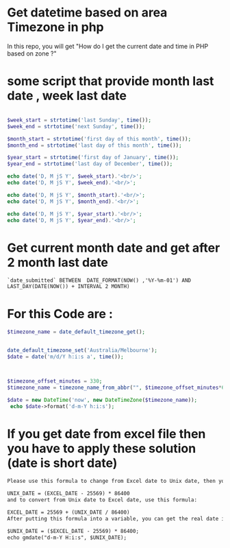 # Get datetime based on area Timezone  in php 
In this repo, you will get "How do I get the current date and time in PHP based on zone ?" 


# some script that provide month last date ,  week last date

```php

$week_start = strtotime('last Sunday', time());
$week_end = strtotime('next Sunday', time());

$month_start = strtotime('first day of this month', time());
$month_end = strtotime('last day of this month', time());

$year_start = strtotime('first day of January', time());
$year_end = strtotime('last day of December', time());

echo date('D, M jS Y', $week_start).'<br/>';
echo date('D, M jS Y', $week_end).'<br/>';

echo date('D, M jS Y', $month_start).'<br/>';
echo date('D, M jS Y', $month_end).'<br/>';

echo date('D, M jS Y', $year_start).'<br/>';
echo date('D, M jS Y', $year_end).'<br/>';
```



# Get current month date   and get after 2 month last date 

```mysql
`date_submitted` BETWEEN  DATE_FORMAT(NOW() ,'%Y-%m-01') AND LAST_DAY(DATE(NOW()) + INTERVAL 2 MONTH) 
```

# For this Code are : 

```php
$timezone_name = date_default_timezone_get();


date_default_timezone_set('Australia/Melbourne');
$date = date('m/d/Y h:i:s a', time());



$timezone_offset_minutes = 330;
$timezone_name = timezone_name_from_abbr("", $timezone_offset_minutes*60, false);

$date = new DateTime('now', new DateTimeZone($timezone_name));
 echo $date->format('d-m-Y h:i:s'); 

```


# If you get date from excel file then you have to apply these solution  (date is short date)

```html
Please use this formula to change from Excel date to Unix date, then you can use "gmdate" to get the real date in PHP:

UNIX_DATE = (EXCEL_DATE - 25569) * 86400
and to convert from Unix date to Excel date, use this formula:

EXCEL_DATE = 25569 + (UNIX_DATE / 86400)
After putting this formula into a variable, you can get the real date in PHP using this example:

$UNIX_DATE = ($EXCEL_DATE - 25569) * 86400;
echo gmdate("d-m-Y H:i:s", $UNIX_DATE);
```
